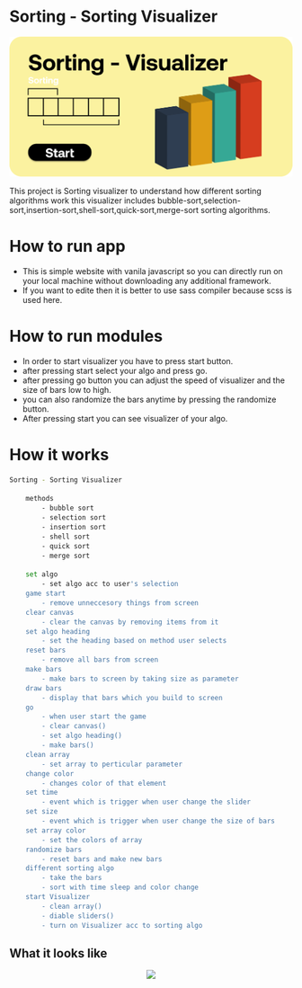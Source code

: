 # Sorting - Sorting Visualizer

<p align="center">
  <img src="10.png">
</p>


This project is Sorting visualizer to understand how different sorting algorithms work this visualizer includes bubble-sort,selection-sort,insertion-sort,shell-sort,quick-sort,merge-sort sorting algorithms.

# How to run app 

 * This is simple website with vanila javascript so you can directly run on your local machine without downloading any additional framework.
 * If you want to edite then it is better to use sass compiler because scss is used here. 

# How to run modules

 * In order to start visualizer you have to press start button.
 * after pressing start select your algo and press go.
 * after pressing go button you can adjust the speed of visualizer and the size of bars low to high.
 * you can also randomize the bars anytime by pressing the randomize button.
 * After pressing start you can see visualizer of your algo.

# How it works

```sh
Sorting - Sorting Visualizer

    methods
        - bubble sort
        - selection sort
        - insertion sort
        - shell sort
        - quick sort
        - merge sort
    
    set algo 
        - set algo acc to user's selection
    game start 
        - remove unneccesory things from screen
    clear canvas
        - clear the canvas by removing items from it
    set algo heading 
        - set the heading based on method user selects
    reset bars
        - remove all bars from screen
    make bars
        - make bars to screen by taking size as parameter
    draw bars
        - display that bars which you build to screen
    go 
        - when user start the game
        - clear canvas()
        - set algo heading()
        - make bars()
    clean array
        - set array to perticular parameter
    change color 
        - changes color of that element 
    set time 
        - event which is trigger when user change the slider 
    set size    
        - event which is trigger when user change the size of bars
    set array color
        - set the colors of array
    randomize bars
        - reset bars and make new bars
    different sorting algo
        - take the bars
        - sort with time sleep and color change
    start Visualizer
        - clean array()
        - diable sliders()
        - turn on Visualizer acc to sorting algo

```

## What it looks like


<p align="center">
  <img src="0.gif">
</p>
  
